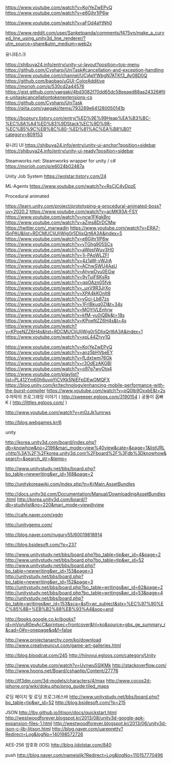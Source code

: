 https://www.youtube.com/watch?v=KojYeZwEPyQ
https://www.youtube.com/watch?v=e6Gjhr1IP6w

https://www.youtube.com/watch?v=aFOd4aYtNh0

https://www.reddit.com/user/Sanketpanda/comments/f475vn/make_a_curved_line_using_unity3d_line_renderer/?utm_source=share&utm_medium=web2x



유니테스크

https://shibuya24.info/entry/unity-ui-layout?position=top-menu
https://github.com/Cysharp/UniTask#cancellation-and-exception-handling
https://www.youtube.com/channel/UCjApYWbgN7ATKf3_Ay08D0Q
https://github.com/baobao/uGUI-ColorAdditive
https://morioh.com/p/530cd2a44576
https://gist.github.com/yaegaki/4bd3082f70dd65dc58eeaed88aa24326#file-unitaskcancellationtokenextensions-cs
https://github.com/Cysharp/UniTask
https://qiita.com/yaegaki/items/793289e641280050141b

https://bozeury.tistory.com/entry/%ED%9E%99Heap%EA%B3%BC-%EC%8A%A4%ED%83%9DStack%EC%9D%98-%EC%B5%9C%EB%8C%80-%ED%81%AC%EA%B8%B0?category=809153

유니티 UI
https://shibuya24.info/entry/unity-ui-anchor?position=sidebar
https://shibuya24.info/entry/unity-ui-ready?position=sidebar

Steamworks.net: Steamworks wrapper for unity / c#
https://morioh.com/p/e6024b02487a

Unity Job System
https://wolstar.tistory.com/24

ML-Agents
https://www.youtube.com/watch?v=RsCjC4yDpzE


Procedural animated

https://learn.unity.com/project/prototyping-a-procedural-animated-boss?uv=2020.2
https://www.youtube.com/watch?v=acMK93A-FSY
https://www.youtube.com/watch?v=ncw1FKgkBrc
https://www.youtube.com/watch?v=aZms8DrDCMw
https://twitter.com/_marwadin
https://www.youtube.com/watch?v=ERA7-I5nPAU&list=RDCMUCIjUIjWig0r5DIixQrt6A3A&index=5
https://www.youtube.com/watch?v=e6Gjhr1IP6w
https://www.youtube.com/watch?v=yTGhg905SCs
https://www.youtube.com/watch?v=aWqstWuv3H0
https://www.youtube.com/watch?v=1i-PAoWLZFI
https://www.youtube.com/watch?v=4z1aW-vWJrA
https://www.youtube.com/watch?v=AChwSWU4AaU
https://www.youtube.com/watch?v=AhywDyu0EGw
https://www.youtube.com/watch?v=9vTujF6KsRs
https://www.youtube.com/watch?v=qqOAzn05fvk
https://www.youtube.com/watch?v=_uxV9R3JrXo
https://www.youtube.com/watch?v=XPA4kKOnIt8
https://www.youtube.com/watch?v=yGci-Lb87zs
https://www.youtube.com/watch?v=1FrIBkuq0ZI&t=34s
https://www.youtube.com/watch?v=MOYiVLEnhrw
https://www.youtube.com/watch?v=kfM-yu0iQBk&t=18s
https://www.youtube.com/watch?v=KPoeNZZ6H4s&t=4s
https://www.youtube.com/watch?v=KPoeNZZ6H4s&list=RDCMUCIjUIjWig0r5DIixQrt6A3A&index=1
https://www.youtube.com/watch?v=xpL44Ztyy1Q


https://www.youtube.com/watch?v=KojYeZwEPyQ
https://www.youtube.com/watch?v=anz5bHVbeEY
https://www.youtube.com/watch?v=fLdxtwm76Ok
https://www.youtube.com/watch?v=r3OdEzAKGBI
https://www.youtube.com/watch?v=o97g7wyOtq4
https://www.youtube.com/playlist?list=PL412Ym60h6uvqYiCVKk5NiEFpDEwOMQFX
https://blog.unity.com/kr/technology/enhancing-mobile-performance-with-the-burst-compiler
https://www.youtube.com/watch?v=pQ0lb9OxxbE&t=2s
수까락의 프로그래밍 이야기 ( http://sweeper.egloos.com/3190154 )
공돌이 옵빠 K ( http://littles.egloos.com/ )

http://www.youtube.com/watch?v=mGzJk1umrws

http://blog.webgames.kr/6

unity

http://korea.unity3d.com/board/index.php?db=knowhow&no=2196&mari_mode=view%40view&cate=&page=1&listURL=http%3A%2F%2Fkorea.unity3d.com%2Fboard%2F%3Fdb%3Dknowhow&search=&search_str=&temp=

http://www.unitystudy.net/bbs/board.php?bo_table=newwriting&wr_id=168&page=2

http://unitykoreawiki.com/index.php?n=KrMain.AssetBundles

http://docs.unity3d.com/Documentation/Manual/DownloadingAssetBundles.html
http://korea.unity3d.com/board/?db=studylist&no=220&mari_mode=view@view

http://cafe.naver.com/xgdn

http://unitygems.com/

http://blog.naver.com/nugury55/60019818914

http://blog.bsidesoft.com/?p=237

http://www.unitystudy.net/bbs/board.php?bo_table=tip&wr_id=4&page=2
http://www.unitystudy.net/bbs/board.php?bo_table=tip&wr_id=52
http://www.unitystudy.net/bbs/board.php?bo_table=newwriting&wr_id=153&page=3
http://unitystudy.net/bbs/board.php?bo_table=newwriting&wr_id=152&page=3
http://unitystudy.net/bbs/board.php?bo_table=writings&wr_id=62&page=2
http://unitystudy.net/bbs/board.php?bo_table=writings&wr_id=53&page=4
http://unitystudy.net/bbs/board.php?bo_table=writings&wr_id=153&sca=&sfl=wr_subject&stx=%EC%97%90%EC%85%8B+%EB%B2%88%EB%93%A4&sop=and

http://books.google.co.kr/books?id=mVoruR0evAcC&printsec=frontcover&hl=ko&source=gbs_ge_summary_r&cad=0#v=onepage&q&f=false

http://www.projectanarchy.com/ko/download
http://www.creativeuncut.com/game-art-galleries.html

http://blog.bloodcat.com/245
http://hiiroyui.egloos.com/category/Unity

http://www.youtube.com/watch?v=Uvnwu5SIKMk
http://stackoverflow.com/
http://www.hoons.net/Board/cshaptip/Content/27776

http://tf3dm.com/3d-models/characters/4/max
http://www.cocos2d-iphone.org/wiki/doku.php/prog_guide:tiled_maps

로딩 페이지 및 로딩 프로그래스바
http://www.unitystudy.net/bbs/board.php?bo_table=tip&wr_id=52
http://blog.bsidesoft.com/?p=215

JSON
http://lbv.github.io/litjson/docs/quickstart.html
http://westwoodforever.blogspot.kr/2013/08/unity3d-google-apk-expansion-files-1.html
http://westwoodforever.blogspot.kr/2013/06/unity3d-json-c-lib-litjson.html
http://blog.naver.com/uarepretty?Redirect=Log&logNo=140198572726

AES-256 암호화 (IOS)
http://blog.jidolstar.com/840 

push
http://blog.naver.com/nameisljk?Redirect=Log&logNo=110157770496
